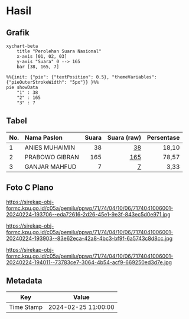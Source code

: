 # Hasil

## Grafik

```mermaid
xychart-beta
    title "Perolehan Suara Nasional"
    x-axis [01, 02, 03]
    y-axis "Suara" 0 --> 165
    bar [38, 165, 7]
```

```mermaid
%%{init: {"pie": {"textPosition": 0.5}, "themeVariables": {"pieOuterStrokeWidth": "5px"}} }%%
pie showData
    "1" : 38
    "2" : 165
    "3" : 7
```

## Tabel

| No. | Nama Paslon    | Suara | Suara (raw) | Persentase |
|:--- |:-------------- | -----:| -----------:| ----------:|
| 1   | ANIES MUHAIMIN | 38    | [38][p-1]   | 18,10      |
| 2   | PRABOWO GIBRAN | 165   | [165][p-2]  | 78,57      |
| 3   | GANJAR MAHFUD  | 7     | [7][p-3]    | 3,33       |


[p-1]: https://github.com/gigit-pemilu/pemilu-2024/blob/main/pilpres/hitung-suara/sub/71-sulawesi-utara/sub/74-kota-kotamobagu/sub/04-kotamobagu-barat/sub/1006-mongkonai-barat/sub/001-tps/sub/paslon-1.txt
[p-2]: https://github.com/gigit-pemilu/pemilu-2024/blob/main/pilpres/hitung-suara/sub/71-sulawesi-utara/sub/74-kota-kotamobagu/sub/04-kotamobagu-barat/sub/1006-mongkonai-barat/sub/001-tps/sub/paslon-2.txt
[p-3]: https://github.com/gigit-pemilu/pemilu-2024/blob/main/pilpres/hitung-suara/sub/71-sulawesi-utara/sub/74-kota-kotamobagu/sub/04-kotamobagu-barat/sub/1006-mongkonai-barat/sub/001-tps/sub/paslon-3.txt

## Foto C Plano

https://sirekap-obj-formc.kpu.go.id/c05a/pemilu/ppwp/71/74/04/10/06/7174041006001-20240224-193706--eda72616-2d26-45e1-9e3f-843ec5d0e971.jpg

https://sirekap-obj-formc.kpu.go.id/c05a/pemilu/ppwp/71/74/04/10/06/7174041006001-20240224-193903--83e62eca-42a8-4bc3-bf9f-6a5743c8d8cc.jpg

https://sirekap-obj-formc.kpu.go.id/c05a/pemilu/ppwp/71/74/04/10/06/7174041006001-20240224-194011--73783ce7-3064-4b54-acf9-669250ed3d7e.jpg


## Metadata

| Key        | Value               |
| ---------- | ------------------- |
| Time Stamp | 2024-02-25 11:00:00 |



